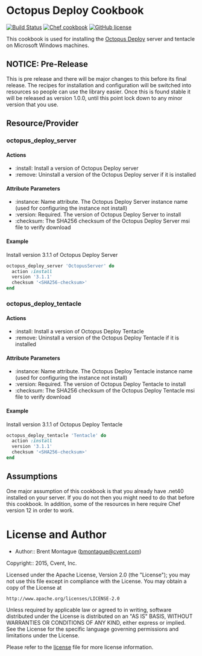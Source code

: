 Octopus Deploy Cookbook
=======================

[![Build Status](https://img.shields.io/travis/cvent/octopus-deploy-cookbook/master.svg?style=flat-square)](https://travis-ci.org/cvent/octopus-deploy-cookbook) [![Chef cookbook](https://img.shields.io/cookbook/v/octopus-deploy.svg?style=flat-square)](https://supermarket.chef.io/cookbooks/octopus-deploy) [![GitHub license](https://img.shields.io/github/license/cvent/octopus-deploy-cookbook.svg?style=flat-square)](https://github.com/cvent/octopus-deploy-cookbook/blob/master/LICENSE)

This cookbook is used for installing the [Octopus Deploy](http://octopusdeploy.com) server and tentacle on Microsoft Windows machines.


## NOTICE: Pre-Release
This is pre release and there will be major changes to this before its final release.  The recipes for installation and configuration will be switched into resources so people can use the library easier. Once this is found stable it will be released as version 1.0.0, until this point lock down to any minor version that you use.


## Resource/Provider
### octopus_deploy_server
#### Actions
- :install: Install a version of Octopus Deploy server
- :remove: Uninstall a version of the Octopus Deploy server if it is installed

#### Attribute Parameters
- :instance: Name attribute. The Octopus Deploy Server instance name (used for configuring the instance not install)
- :version: Required. The version of Octopus Deploy Server to install
- :checksum: The SHA256 checksum of the Octopus Deploy Server msi file to verify download

#### Example
Install version 3.1.1 of Octopus Deploy Server

```ruby
octopus_deploy_server 'OctopusServer' do
  action :install
  version '3.1.1'
  checksum '<SHA256-checksum>'
end

```

### octopus_deploy_tentacle
#### Actions
- :install: Install a version of Octopus Deploy Tentacle
- :remove: Uninstall a version of the Octopus Deploy Tentacle if it is installed

#### Attribute Parameters
- :instance: Name attribute. The Octopus Deploy Tentacle instance name (used for configuring the instance not install)
- :version: Required. The version of Octopus Deploy Tentacle to install
- :checksum: The SHA256 checksum of the Octopus Deploy Tentacle msi file to verify download

#### Example
Install version 3.1.1 of Octopus Deploy Tentacle

```ruby
octopus_deploy_tentacle 'Tentacle' do
  action :install
  version '3.1.1'
  checksum '<SHA256-checksum>'
end

```


## Assumptions

One major assumption of this cookbook is that you already have .net40 installed on your server.  If you do not then you might need to do that before this cookbook. In addition, some of the resources in here require Chef version 12 in order to work.


License and Author
==================

* Author:: Brent Montague (<bmontague@cvent.com>)

Copyright:: 2015, Cvent, Inc.

Licensed under the Apache License, Version 2.0 (the "License");
you may not use this file except in compliance with the License.
You may obtain a copy of the License at

    http://www.apache.org/licenses/LICENSE-2.0

Unless required by applicable law or agreed to in writing, software
distributed under the License is distributed on an "AS IS" BASIS,
WITHOUT WARRANTIES OR CONDITIONS OF ANY KIND, either express or implied.
See the License for the specific language governing permissions and
limitations under the License.

Please refer to the [license](LICENSE.md) file for more license information.
